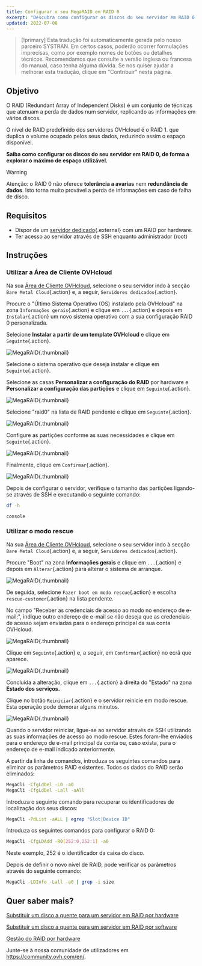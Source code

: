 ```yaml
---
title: Configurar o seu MegaRAID em RAID 0
excerpt: "Descubra como configurar os discos do seu servidor em RAID 0, de forma a explorar o máximo de espaço utilizável"
updated: 2022-07-08
---
```


> [!primary]
> Esta tradução foi automaticamente gerada pelo nosso parceiro SYSTRAN. Em certos casos, poderão ocorrer formulações imprecisas, como por exemplo nomes de botões ou detalhes técnicos. Recomendamos que consulte a versão inglesa ou francesa do manual, caso tenha alguma dúvida. Se nos quiser ajudar a melhorar esta tradução, clique em "Contribuir" nesta página.
>

 
## Objetivo

O RAID (Redundant Array of Independent Disks) é um conjunto de técnicas que atenuam a perda de dados num servidor, replicando as informações em vários discos.

O nível de RAID predefinido dos servidores OVHcloud é o RAID 1. que duplica o volume ocupado pelos seus dados, reduzindo assim o espaço disponível.

**Saiba como configurar os discos do seu servidor em RAID 0, de forma a explorar o máximo de espaço utilizável.**

> [!warning]
> 
> Atenção: o RAID 0 não oferece **tolerância a avarias** nem **redundância de dados**. Isto torna muito provável a perda de informações em caso de falha de disco.
> 

## Requisitos

- Dispor de um [servidor dedicado](https://www.ovhcloud.com/pt/bare-metal/){.external} com um RAID por hardware.
- Ter acesso ao servidor através de SSH enquanto administrador (root)

## Instruções

### Utilizar a Área de Cliente OVHcloud

Na sua [Área de Cliente OVHcloud](https://www.ovh.com/auth/?action=gotomanager&from=https://www.ovh.pt/&ovhSubsidiary=pt), selecione o seu servidor indo à secção `Bare Metal Cloud`{.action} e, a seguir, `Servidores dedicados`{.action}. 

Procure o "Último Sistema Operativo (OS) instalado pela OVHcloud" na zona `Informações gerais`{.action} e clique em `...`{.action} e depois em `Instalar`{.action} um novo sistema operativo com a sua configuração RAID 0 personalizada.

Selecione **Instalar a partir de um template OVHcloud** e clique em `Seguinte`{.action}.

![MegaRAID](images/server_installation_raid0_1.png){.thumbnail}

Selecione o sistema operativo que deseja instalar e clique em `Seguinte`{.action}.

Selecione as casas **Personalizar a configuração do RAID** por hardware e **Personalizar a configuração das partições** e clique em `Seguinte`{.action}.

![MegaRAID](images/server_installation_raid0_2.png){.thumbnail}

Selecione "raid0" na lista de RAID pendente e clique em `Seguinte`{.action}.

![MegaRAID](images/server_installation_raid0_3.png){.thumbnail}

Configure as partições conforme as suas necessidades e clique em `Seguinte`{.action}.

![MegaRAID](images/server_installation_raid0_4.png){.thumbnail}

Finalmente, clique em `Confirmar`{.action}.

![MegaRAID](images/server_installation_raid0_5.png){.thumbnail}

Depois de configurar o servidor, verifique o tamanho das partições ligando-se através de SSH e executando o seguinte comando:

```sh
df -h
```

```console```

### Utilizar o modo rescue

Na sua [Área de Cliente OVHcloud](https://www.ovh.com/auth/?action=gotomanager&from=https://www.ovh.pt/&ovhSubsidiary=pt), selecione o seu servidor indo à secção `Bare Metal Cloud`{.action} e, a seguir, `Servidores dedicados`{.action}.

Procure "Boot" na zona **Informações gerais** e clique em `...`{.action} e depois em `Alterar`{.action} para alterar o sistema de arranque.

![MegaRAID](images/rescue_mode_raid0_1.png){.thumbnail}

De seguida, selecione `Fazer boot em modo rescue`{.action} e escolha `rescue-customer`{.action} na lista pendente.

No campo "Receber as credenciais de acesso ao modo no endereço de e-mail:", indique outro endereço de e-mail se não deseja que as credenciais de acesso sejam enviadas para o endereço principal da sua conta OVHcloud.

![MegaRAID](images/rescue_mode_raid0_2.png){.thumbnail}

Clique em `Seguinte`{.action} e, a seguir, em `Confirmar`{.action} no ecrã que aparece.

![MegaRAID](images/rescue_mode_raid0_3.png){.thumbnail}

Concluída a alteração, clique em `...`{.action} à direita do "Estado" na zona **Estado dos serviços.** 

Clique no botão `Reiniciar`{.action} e o servidor reinicie em modo rescue. Esta operação pode demorar alguns minutos. 

![MegaRAID](images/server_installation_raid0_6.png){.thumbnail}

Quando o servidor reiniciar, ligue-se ao servidor através de SSH utilizando as suas informações de acesso ao modo rescue. Estes foram-lhe enviados para o endereço de e-mail principal da conta ou, caso exista, para o endereço de e-mail indicado anteriormente.

A partir da linha de comandos, introduza os seguintes comandos para eliminar os parâmetros RAID existentes. Todos os dados do RAID serão eliminados:

```sh
MegaCli -CfgLdDel -L0 -a0
MegaCli -CfgLdDel -Lall -aAll
```

Introduza o seguinte comando para recuperar os identificadores de localização dos seus discos:

```sh
MegaCli -PdList -aALL | egrep "Slot|Device ID"
```

Introduza os seguintes comandos para configurar o RAID 0:

```sh
MegaCli -CfgLDAdd -R0[252:0,252:1] -a0
```

Neste exemplo, 252 é o identificador da caixa do disco.

Depois de definir o novo nível de RAID, pode verificar os parâmetros através do seguinte comando:

```sh
MegaCli -LDInfo -Lall -a0 | grep -i size
```

## Quer saber mais?

[Substituir um disco a quente para um servidor em RAID por hardware](/pages/bare_metal_cloud/dedicated_servers/hotswap_raid_hard)

[Substituir um disco a quente para um servidor em RAID por software](/pages/bare_metal_cloud/dedicated_servers/hotswap_raid_soft)

[Gestão do RAID por hardware](/pages/bare_metal_cloud/dedicated_servers/raid_hard)

Junte-se à nossa comunidade de utilizadores em <https://community.ovh.com/en/>.
